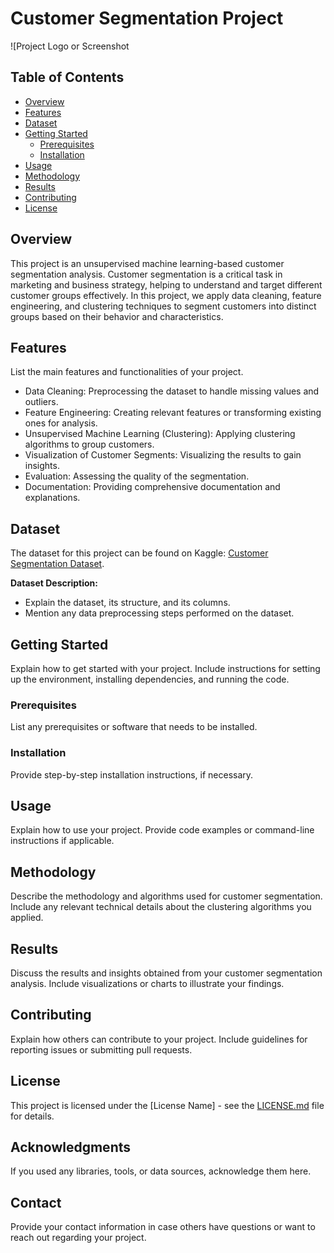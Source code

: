 # Customer Segmentation Project

![Project Logo or Screenshot

## Table of Contents
- [Overview](#overview)
- [Features](#features)
- [Dataset](#dataset)
- [Getting Started](#getting-started)
  - [Prerequisites](#prerequisites)
  - [Installation](#installation)
- [Usage](#usage)
- [Methodology](#methodology)
- [Results](#results)
- [Contributing](#contributing)
- [License](#license)

## Overview
This project is an unsupervised machine learning-based customer segmentation analysis. Customer segmentation is a critical task in marketing and business strategy, helping to understand and target different customer groups effectively. In this project, we apply data cleaning, feature engineering, and clustering techniques to segment customers into distinct groups based on their behavior and characteristics.

## Features
List the main features and functionalities of your project.

- Data Cleaning: Preprocessing the dataset to handle missing values and outliers.
- Feature Engineering: Creating relevant features or transforming existing ones for analysis.
- Unsupervised Machine Learning (Clustering): Applying clustering algorithms to group customers.
- Visualization of Customer Segments: Visualizing the results to gain insights.
- Evaluation: Assessing the quality of the segmentation.
- Documentation: Providing comprehensive documentation and explanations.

## Dataset
The dataset for this project can be found on Kaggle: [Customer Segmentation Dataset](https://www.kaggle.com/datasets/vjchoudhary7/customer-segmentation-tutorial-in-python).

**Dataset Description:**
- Explain the dataset, its structure, and its columns.
- Mention any data preprocessing steps performed on the dataset.

## Getting Started
Explain how to get started with your project. Include instructions for setting up the environment, installing dependencies, and running the code.

### Prerequisites
List any prerequisites or software that needs to be installed.

### Installation
Provide step-by-step installation instructions, if necessary.

## Usage
Explain how to use your project. Provide code examples or command-line instructions if applicable.

## Methodology
Describe the methodology and algorithms used for customer segmentation. Include any relevant technical details about the clustering algorithms you applied.

## Results
Discuss the results and insights obtained from your customer segmentation analysis. Include visualizations or charts to illustrate your findings.

## Contributing
Explain how others can contribute to your project. Include guidelines for reporting issues or submitting pull requests.

## License
This project is licensed under the [License Name] - see the [LICENSE.md](LICENSE.md) file for details.

## Acknowledgments
If you used any libraries, tools, or data sources, acknowledge them here.

## Contact
Provide your contact information in case others have questions or want to reach out regarding your project.

